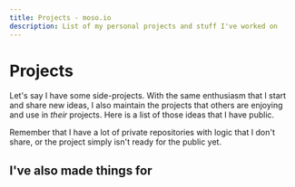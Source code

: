 ```yaml
---
title: Projects - moso.io
description: List of my personal projects and stuff I've worked on
---
```


<script setup lang="ts">
import projects from '../src/components/projects.vue';
import smallprojects from '../src/components/smallprojects.vue';
import divider from '../src/components/divider.vue';
</script>

# Projects

<divider />

Let's say I have some side-projects. With the same enthusiasm that I start and share new ideas, I also maintain the projects that others are enjoying and use in *their* projects. Here is a list of those ideas that I have public.

Remember that I have a lot of private repositories with logic that I don't share, or the project simply isn't ready for the public yet.

<projects />

## I've also made things for

<smallprojects />
